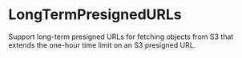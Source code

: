 # LongTermPresignedURLs
Support long-term presigned URLs for fetching objects from S3 that extends the one-hour time limit on an S3 presigned URL.
